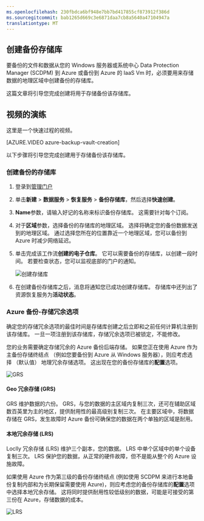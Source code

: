 ```yaml
---
ms.openlocfilehash: 230fbdca6bf948e7bb7bd417855cf873912f386d
ms.sourcegitcommit: bab1265d669c3e6871daa7cb8a5640a47104947a
translationtype: MT
---
```

## 创建备份存储库
要备份的文件和数据从您的 Windows 服务器或系统中心 Data Protection Manager (SCDPM) 到 Azure 或备份到 Azure 的 IaaS Vm 时，必须要用来存储数据的地理区域中创建备份的存储库。

这篇文章将引导您完成创建将用于存储备份该存储库。

## 视频的演练

这里是一个快速过程的视频。

[AZURE.VIDEO azure-backup-vault-creation]

以下步骤将引导您完成创建用于存储备份该存储库。

### 创建备份的存储库
1. 登录到[管理门户](https://manage.windowsazure.com/)
2. 单击**新建** > **数据服务** > **恢复服务** > **备份存储库**，然后选择**快速创建**。
3. **Name**参数，请输入好记的名称来标识备份存储库。 这需要针对每个订阅。
4. 对于**区域**参数，选择备份的存储库的地理区域。 选择将确定您的备份数据发送到的地理区域。 通过选择您所在的位置靠近一个地理区域，您可以备份到 Azure 时减少网络延迟。
5. 单击完成该工作流**创建的电子仓库**。 它可以需要备份的存储库，以创建一段时间。 若要检查状态，您可以监视底部的门户的通知。

    ![创建存储库](./media/backup-create-vault-wgif/create-vault-wgif.gif)

6. 在创建备份存储库之后，消息将通知您已成功创建存储库。 存储库中还列出了资源恢复服务为**活动状态**。




### Azure 备份-存储冗余选项

确定您的存储冗余选项的最佳时间是存储库创建之后立即和之前任何计算机注册到该存储库。 一旦一项注册到该存储库，存储冗余选项已被锁定，不能修改。

您的业务需要确定存储冗余的 Azure 备份后端存储。 如果您正在使用 Azure 作为主备份存储终结点 （例如您要备份到 Azure 从 Windows 服务器），则应考虑选择 （默认值） 地理冗余存储选项。 这出现在您的备份存储库的**配置**选项。

![GRS](./media/backup-create-vault/grs.png)

#### Geo 冗余存储 (GRS)
GRS 维护数据的六份。 GRS，与您的数据的主区域内复制三次，还可在辅助区域数百英里为主的地区，提供耐用性的最高级别复制三次。 在主要区域中，将数据存储在 GRS，发生故障时 Azure 备份可确保您的数据在两个单独的区域是耐用。

#### 本地冗余存储 (LRS)
Loclly 冗余存储 (LRS) 维护三个副本，您的数据。 LRS 中单个区域中的单个设备复制三次。 LRS 保护您的数据，从正常的硬件故障，但不是能从整个的 Azure 设施故障。

如果使用 Azure 作为第三级的备份存储终结点 (例如使用 SCDPM 来进行本地备份复制内部和为长期保留需要使用 Azure)，则应考虑您的备份存储库的**配置**选项中选择本地冗余存储。 这将同时提供耐用性较低级别的数据，可能是可接受的第三份在 Azure，存储数据的成本。

![LRS](./media/backup-create-vault/lrs.png)
